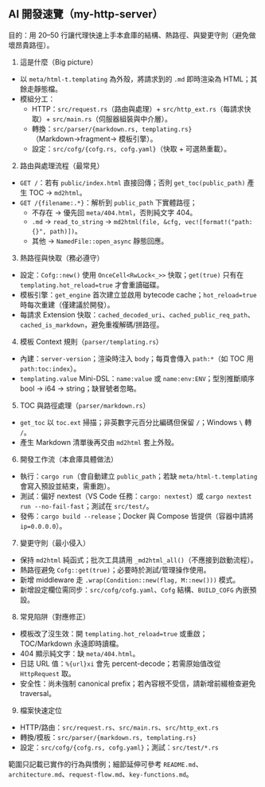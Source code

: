 ## AI 開發速覽（my-http-server）

目的：用 20–50 行讓代理快速上手本倉庫的結構、熱路徑、與變更守則（避免做壞昂貴路徑）。

1. 這是什麼（Big picture）

- 以 `meta/html-t.templating` 為外殼，將請求到的 `.md` 即時渲染為 HTML；其餘走靜態檔。
- 模組分工：
  - HTTP：`src/request.rs`（路由與處理）+ `src/http_ext.rs`（每請求快取）+ `src/main.rs`（伺服器組裝與中介層）。
  - 轉換：`src/parser/{markdown.rs, templating.rs}`（Markdown→fragment→ 模板引擎）。
  - 設定：`src/cofg/{cofg.rs, cofg.yaml}`（快取 + 可選熱重載）。

2. 路由與處理流程（最常見）

- `GET /`：若有 `public/index.html` 直接回傳；否則 `get_toc(public_path)` 產生 TOC → `md2html`。
- `GET /{filename:.*}`：解析到 `public_path` 下實體路徑；
  - 不存在 → 優先回 `meta/404.html`，否則純文字 404。
  - `.md` → `read_to_string` → `md2html(file, &cfg, vec![format!("path:{}", path)])`。
  - 其他 → `NamedFile::open_async` 靜態回應。

3. 熱路徑與快取（務必遵守）

- 設定：`Cofg::new()` 使用 `OnceCell<RwLock<_>>` 快取；`get(true)` 只有在 `templating.hot_reload=true` 才會重讀磁碟。
- 模板引擎：`get_engine` 首次建立並啟用 bytecode cache；`hot_reload=true` 時每次重建（僅建議於開發）。
- 每請求 Extension 快取：`cached_decoded_uri`、`cached_public_req_path`、`cached_is_markdown`，避免重複解碼/拼路徑。

4. 模板 Context 規則（`parser/templating.rs`）

- 內建：`server-version`；渲染時注入 `body`；每頁會傳入 `path:*`（如 TOC 用 `path:toc:index`）。
- `templating.value` Mini-DSL：`name:value` 或 `name:env:ENV`；型別推斷順序 bool → i64 → string；缺冒號者忽略。

5. TOC 與路徑處理（`parser/markdown.rs`）

- `get_toc` 以 `toc.ext` 掃描；非英數字元百分比編碼但保留 `/`；Windows `\` 轉 `/`。
- 產生 Markdown 清單後再交由 `md2html` 套上外殼。

6. 開發工作流（本倉庫具體做法）

- 執行：`cargo run`（會自動建立 `public_path`；若缺 `meta/html-t.templating` 會寫入預設並結束，需重跑）。
- 測試：偏好 nextest（VS Code 任務：`cargo: nextest`）或 `cargo nextest run --no-fail-fast`；測試在 `src/test/`。
- 發佈：`cargo build --release`；Docker 與 Compose 皆提供（容器中請將 `ip=0.0.0.0`）。

7. 變更守則（最小侵入）

- 保持 `md2html` 純函式；批次工具請用 `_md2html_all()`（不應接到啟動流程）。
- 熱路徑避免 `Cofg::get(true)`；必要時於測試/管理操作使用。
- 新增 middleware 走 `.wrap(Condition::new(flag, M::new()))` 模式。
- 新增設定欄位需同步：`src/cofg/cofg.yaml`、`Cofg` 結構、`BUILD_COFG` 內嵌預設。

8. 常見陷阱（對應修正）

- 模板改了沒生效：開 `templating.hot_reload=true` 或重啟；TOC/Markdown 永遠即時讀檔。
- 404 顯示純文字：缺 `meta/404.html`。
- 日誌 URL 值：`%{url}xi` 會先 percent-decode；若需原始值改從 `HttpRequest` 取。
- 安全性：尚未強制 canonical prefix；若內容根不受信，請新增前綴檢查避免 traversal。

9. 檔案快速定位

- HTTP/路由：`src/request.rs`、`src/main.rs`、`src/http_ext.rs`
- 轉換/模板：`src/parser/{markdown.rs, templating.rs}`
- 設定：`src/cofg/{cofg.rs, cofg.yaml}`；測試：`src/test/*.rs`

範圍只記載已實作的行為與慣例；細節延伸可參考 `README.md`、`architecture.md`、`request-flow.md`、`key-functions.md`。
